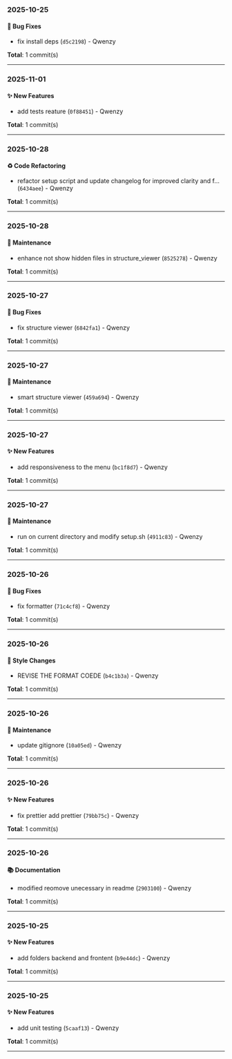 ### 2025-10-25

#### 🐛 Bug Fixes

- fix install deps (`d5c2198`) - Qwenzy

**Total**: 1 commit(s)

---

### 2025-11-01

#### ✨ New Features

- add tests reature (`0f88451`) - Qwenzy

**Total**: 1 commit(s)

---


### 2025-10-28

#### ♻️ Code Refactoring

- refactor setup script and update changelog for improved clarity and f... (`6434aee`) - Qwenzy

**Total**: 1 commit(s)

---


### 2025-10-28

#### 🔧 Maintenance

- enhance not show hidden files in structure_viewer (`8525278`) - Qwenzy

**Total**: 1 commit(s)

---


### 2025-10-27

#### 🐛 Bug Fixes

- fix structure viewer (`6842fa1`) - Qwenzy

**Total**: 1 commit(s)

---


### 2025-10-27

#### 🔧 Maintenance

- smart structure viewer (`459a694`) - Qwenzy

**Total**: 1 commit(s)

---


### 2025-10-27

#### ✨ New Features

- add responsiveness to the menu (`bc1f8d7`) - Qwenzy

**Total**: 1 commit(s)

---


### 2025-10-27

#### 🔧 Maintenance

- run on current directory and modify setup.sh (`4911c83`) - Qwenzy

**Total**: 1 commit(s)

---


### 2025-10-26

#### 🐛 Bug Fixes

- fix formatter (`71c4cf8`) - Qwenzy

**Total**: 1 commit(s)

---


### 2025-10-26

#### 💄 Style Changes

- REVISE THE  FORMAT COEDE (`b4c1b3a`) - Qwenzy

**Total**: 1 commit(s)

---


### 2025-10-26

#### 🔧 Maintenance

- update gitignore (`10a05ed`) - Qwenzy

**Total**: 1 commit(s)

---


### 2025-10-26

#### ✨ New Features

- fix prettier add prettier (`79bb75c`) - Qwenzy

**Total**: 1 commit(s)

---


### 2025-10-26

#### 📚 Documentation

- modified reomove unecessary in readme (`2903100`) - Qwenzy

**Total**: 1 commit(s)

---

### 2025-10-25

#### ✨ New Features

- add folders backend and frontent (`b9e44dc`) - Qwenzy

**Total**: 1 commit(s)

---

### 2025-10-25

#### ✨ New Features

- add unit testing (`5caaf13`) - Qwenzy

**Total**: 1 commit(s)

---
